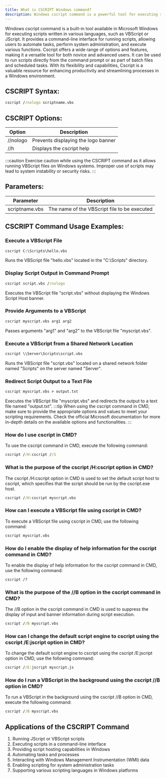```yaml
---
title: What is CSCRIPT Windows command?
description: Windows cscript command is a powerful tool for executing scripts in command prompt. Learn how to use cscript efficiently for automation tasks.
---
```


Windows cscript command is a built-in tool available in Microsoft Windows for executing scripts written in various languages, such as VBScript or JScript. It provides a command-line interface for running scripts, allowing users to automate tasks, perform system administration, and execute various functions. Cscript offers a wide range of options and features, making it a versatile tool for both novice and advanced users. It can be used to run scripts directly from the command prompt or as part of batch files and scheduled tasks. With its flexibility and capabilities, Cscript is a valuable resource for enhancing productivity and streamlining processes in a Windows environment.
## CSCRIPT Syntax:
```cmd
cscript //nologo scriptname.vbs
```

## CSCRIPT Options:
| Option | Description                     |
|--------|---------------------------------|
| //nologo   | Prevents displaying the logo banner                               |
| //h          | Displays the cscript help                                       |

:::caution
Exercise caution while using the CSCRIPT command as it allows running VBScript files on Windows systems. Improper use of scripts may lead to system instability or security risks.
:::

## Parameters:
| Parameter   | Description                     |
|-------------|---------------------------------|
| scriptname.vbs | The name of the VBScript file to be executed  |

## CSCRIPT Command Usage Examples:

### Execute a VBScript File
```cmd
cscript C:\Scripts\hello.vbs
```
Runs the VBScript file "hello.vbs" located in the "C:\Scripts\" directory.

### Display Script Output in Command Prompt
```cmd
cscript script.vbs //nologo
```
Executes the VBScript file "script.vbs" without displaying the Windows Script Host banner.

### Provide Arguments to a VBScript
```cmd
cscript myscript.vbs arg1 arg2
```
Passes arguments "arg1" and "arg2" to the VBScript file "myscript.vbs".

### Execute a VBScript from a Shared Network Location
```cmd
cscript \\Server\Scripts\script.vbs
```
Runs the VBScript file "script.vbs" located on a shared network folder named "Scripts" on the server named "Server".

### Redirect Script Output to a Text File
```cmd
cscript myscript.vbs > output.txt
```
Executes the VBScript file "myscript.vbs" and redirects the output to a text file named "output.txt".
:::tip
When using the cscript command in CMD, make sure to provide the appropriate options and values to meet your scripting requirements. Check the official Microsoft documentation for more in-depth details on the available options and functionalities.
:::

### How do I use cscript in CMD?
To use the cscript command in CMD, execute the following command:
```cmd
cscript //H:cscript //S
```

### What is the purpose of the cscript /H:cscript option in CMD?
The cscript /H:cscript option in CMD is used to set the default script host to cscript, which specifies that the script should be run by the cscript.exe host.
```cmd
cscript //H:cscript myscript.vbs
```

### How can I execute a VBScript file using cscript in CMD?
To execute a VBScript file using cscript in CMD, use the following command:
```cmd
cscript myscript.vbs
```

### How do I enable the display of help information for the cscript command in CMD?
To enable the display of help information for the cscript command in CMD, use the following command:
```cmd
cscript /?
```

### What is the purpose of the //B option in the cscript command in CMD?
The //B option in the cscript command in CMD is used to suppress the display of input and banner information during script execution.
```cmd
cscript //B myscript.vbs
```

### How can I change the default script engine to cscript using the cscript /E:jscript option in CMD?
To change the default script engine to cscript using the cscript /E:jscript option in CMD, use the following command:
```cmd
cscript //E:jscript myscript.js
```

### How do I run a VBScript in the background using the cscript //B option in CMD?
To run a VBScript in the background using the cscript //B option in CMD, execute the following command:
```cmd
cscript //B myscript.vbs
```
## Applications of the CSCRIPT Command

1. Running JScript or VBScript scripts
2. Executing scripts in a command-line interface
3. Providing script hosting capabilities in Windows
4. Automating tasks and processes
5. Interacting with Windows Management Instrumentation (WMI) data
6. Enabling scripting for system administration tasks
7. Supporting various scripting languages in Windows platforms